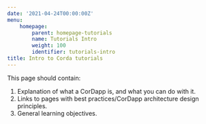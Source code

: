 ```yaml
---
date: '2021-04-24T00:00:00Z'
menu:
    homepage:
        parent: homepage-tutorials
        name: Tutorials Intro
        weight: 100
        identifier: tutorials-intro
title: Intro to Corda tutorials
---
```


This page should contain:

1. Explanation of what a CorDapp is, and what you can do with it.
2. Links to pages with best practices/CorDapp architecture design principles.
3. General learning objectives.
